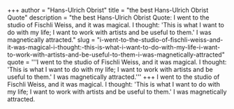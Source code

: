 +++
author = "Hans-Ulrich Obrist"
title = "the best Hans-Ulrich Obrist Quote"
description = "the best Hans-Ulrich Obrist Quote: I went to the studio of Fischli Weiss, and it was magical. I thought: 'This is what I want to do with my life; I want to work with artists and be useful to them.' I was magnetically attracted."
slug = "i-went-to-the-studio-of-fischli-weiss-and-it-was-magical-i-thought:-this-is-what-i-want-to-do-with-my-life-i-want-to-work-with-artists-and-be-useful-to-them-i-was-magnetically-attracted"
quote = '''I went to the studio of Fischli Weiss, and it was magical. I thought: 'This is what I want to do with my life; I want to work with artists and be useful to them.' I was magnetically attracted.'''
+++
I went to the studio of Fischli Weiss, and it was magical. I thought: 'This is what I want to do with my life; I want to work with artists and be useful to them.' I was magnetically attracted.
